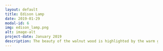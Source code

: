 ```yaml
---
layout: default
title: Edison Lamp
date: 2019-01-29
modal-id: 6
img: edison_lamp.png
alt: image-alt
project-date: January 2019
description: The beauty of the walnut wood is highlighted by the warm glow of the Edison bulbs. 
---
```

